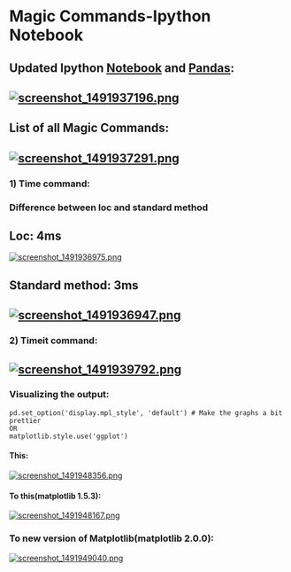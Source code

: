 # Magic Commands-Ipython Notebook
## Updated Ipython [Notebook](http://jupyter-notebook.readthedocs.io/en/latest/changelog.html) and [Pandas](http://pandas.pydata.org/pandas-docs/stable/whatsnew.html):
[![screenshot_1491937196.png](https://s19.postimg.org/rgx0e9ohf/screenshot_1491937196.png)](https://postimg.org/image/6ws6fs8q7/)
----
## List of all Magic Commands:
[![screenshot_1491937291.png](https://s19.postimg.org/lu0ngslyr/screenshot_1491937291.png)](https://postimg.org/image/gvd529i5r/)
----
### 1) Time command:
### Difference between loc and standard method

## Loc: 4ms
[![screenshot_1491936975.png](https://s19.postimg.org/fqj2wvvoz/screenshot_1491936975.png)](https://postimg.org/image/65zga06cv/)

## Standard method: 3ms
[![screenshot_1491936947.png](https://s19.postimg.org/u8ga4vn03/screenshot_1491936947.png)](https://postimg.org/image/red4rfktr/)
-----
### 2) Timeit command:
[![screenshot_1491939792.png](https://s19.postimg.org/wuvslte7n/screenshot_1491939792.png)](https://postimg.org/image/458wp6a7j/)
----
### Visualizing the output:
~~~
pd.set_option('display.mpl_style', 'default') # Make the graphs a bit prettier
OR 
matplotlib.style.use('ggplot')
~~~
#### This:
[![screenshot_1491948356.png](https://s19.postimg.org/fk5dtsmk3/screenshot_1491948356.png)](https://postimg.org/image/zerffx1rj/)
#### To this(matplotlib 1.5.3):
[![screenshot_1491948167.png](https://s19.postimg.org/w6my2vfhv/screenshot_1491948167.png)](https://postimg.org/image/7dde27whb/)

### To new version of Matplotlib(matplotlib 2.0.0):
[![screenshot_1491949040.png](https://s19.postimg.org/735vivhv7/screenshot_1491949040.png)](https://postimg.org/image/ifih0nqjz/)

